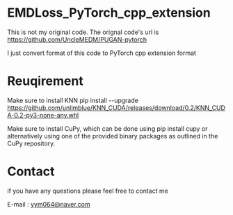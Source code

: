 # EMDLoss_PyTorch_cpp_extension

This is not my original code. The orignal code's url is https://github.com/UncleMEDM/PUGAN-pytorch

I just convert format of this code to PyTorch cpp extension format

# Reuqirement
Make sure to install KNN
pip install --upgrade https://github.com/unlimblue/KNN_CUDA/releases/download/0.2/KNN_CUDA-0.2-py3-none-any.whl

Make sure to install CuPy, which can be done using pip install cupy or alternatively using one of the provided binary packages as outlined in the CuPy repository.

# Contact
if you have any questions please feel free to contact me

E-mail : yym064@naver.com
